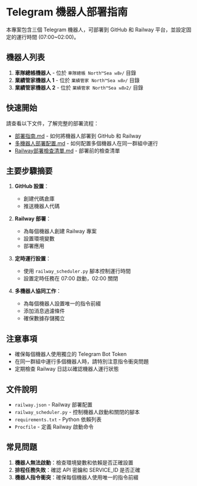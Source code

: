 # Telegram 機器人部署指南

本專案包含三個 Telegram 機器人，可部署到 GitHub 和 Railway 平台，並設定固定的運行時間 (07:00~02:00)。

## 機器人列表

1. **車隊總帳機器人** - 位於 `車隊總帳 North™Sea ᴍ8ᴘ/` 目錄
2. **業績管家機器人 1** - 位於 `業績管家 North™Sea ᴍ8ᴘ/` 目錄
3. **業績管家機器人 2** - 位於 `業績管家 North™Sea ᴍ8ᴘ2/` 目錄

## 快速開始

請查看以下文件，了解完整的部署流程：

- [部署指南.md](部署指南.md) - 如何將機器人部署到 GitHub 和 Railway
- [多機器人部署配置.md](多機器人部署配置.md) - 如何配置多個機器人在同一群組中運行
- [Railway部署檢查清單.md](Railway部署檢查清單.md) - 部署前的檢查清單

## 主要步驟摘要

1. **GitHub 設置**：
   - 創建代碼倉庫
   - 推送機器人代碼

2. **Railway 部署**：
   - 為每個機器人創建 Railway 專案
   - 設置環境變數
   - 部署應用

3. **定時運行設置**：
   - 使用 `railway_scheduler.py` 腳本控制運行時間
   - 設置定時任務在 07:00 啟動，02:00 關閉

4. **多機器人協同工作**：
   - 為每個機器人設置唯一的指令前綴
   - 添加消息過濾條件
   - 確保數據存儲獨立

## 注意事項

- 確保每個機器人使用獨立的 Telegram Bot Token
- 在同一群組中運行多個機器人時，請特別注意指令衝突問題
- 定期檢查 Railway 日誌以確認機器人運行狀態

## 文件說明

- `railway.json` - Railway 部署配置
- `railway_scheduler.py` - 控制機器人啟動和關閉的腳本
- `requirements.txt` - Python 依賴列表
- `Procfile` - 定義 Railway 啟動命令

## 常見問題

1. **機器人無法啟動**：檢查環境變數和依賴是否正確設置
2. **排程任務失敗**：確認 API 密鑰和 SERVICE_ID 是否正確
3. **機器人指令衝突**：確保每個機器人使用唯一的指令前綴 